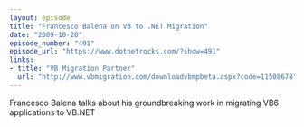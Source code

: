```yaml
---
layout: episode
title: "Francesco Balena on VB to .NET Migration"
date: "2009-10-20"
episode_number: "491"
episode_url: "https://www.dotnetrocks.com/?show=491"
links:
- title: "VB Migration Partner"
  url: "http://www.vbmigration.com/downloadvbmpbeta.aspx?code=11508678"
---
```


Francesco Balena talks about his groundbreaking work in migrating VB6 applications to VB.NET
